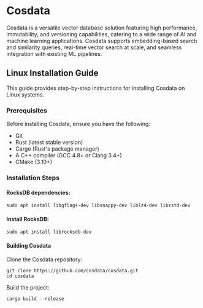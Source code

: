 # Cosdata

Cosdata is a versatile vector database solution featuring high performance, immutability, and versioning capabilities, catering to a wide range of AI and machine learning applications. Cosdata supports embedding-based search and similarity queries, real-time vector search at scale, and seamless integration with existing ML pipelines.

## Linux Installation Guide

This guide provides step-by-step instructions for installing Cosdata on Linux systems.

### Prerequisites


Before installing Cosdata, ensure you have the following:

- Git
- Rust (latest stable version)
- Cargo (Rust's package manager)
- A C++ compiler (GCC 4.8+ or Clang 3.4+)
- CMake (3.10+)

### Installation Steps

#### RocksDB dependencies:

```
sudo apt install libgflags-dev libsnappy-dev liblz4-dev libzstd-dev
```

#### Install RocksDB:

```
sudo apt install librocksdb-dev
```

#### Building Cosdata

Clone the Cosdata repository:
``` 
git clone https://github.com/cosdata/cosdata.git
cd cosdata
```

Build the project:
```
cargo build --release
```
